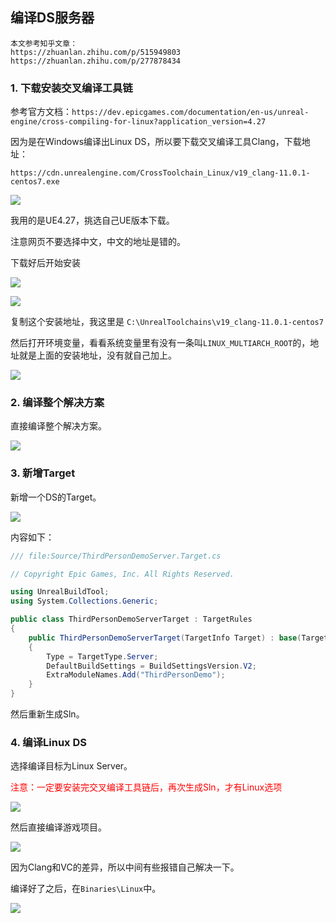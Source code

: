 ## 编译DS服务器

    本文参考知乎文章：
    https://zhuanlan.zhihu.com/p/515949803 
    https://zhuanlan.zhihu.com/p/277878434

### 1. 下载安装交叉编译工具链

参考官方文档：`https://dev.epicgames.com/documentation/en-us/unreal-engine/cross-compiling-for-linux?application_version=4.27`

因为是在Windows编译出Linux DS，所以要下载交叉编译工具Clang，下载地址：

    https://cdn.unrealengine.com/CrossToolchain_Linux/v19_clang-11.0.1-centos7.exe

![](../../imgs/ue/build_linux_ds/ue_doc_clang_download.jpg)

我用的是UE4.27，挑选自己UE版本下载。

注意网页不要选择中文，中文的地址是错的。

下载好后开始安装

![](../../imgs/ue/build_linux_ds/install_clang.jpg)

![](../../imgs/ue/build_linux_ds/install_dir.jpg)

复制这个安装地址，我这里是 `C:\UnrealToolchains\v19_clang-11.0.1-centos7`

然后打开环境变量，看看系统变量里有没有一条叫`LINUX_MULTIARCH_ROOT`的，地址就是上面的安装地址，没有就自己加上。

![](../../imgs/ue/build_linux_ds/clang_env.jpg)

### 2. 编译整个解决方案

直接编译整个解决方案。

![](../../imgs/ue/build_linux_ds/build_solution.jpg)

### 3. 新增Target

新增一个DS的Target。

![](../../imgs/ue/build_linux_ds/ds_target.jpg)

内容如下：

```c#
/// file:Source/ThirdPersonDemoServer.Target.cs

// Copyright Epic Games, Inc. All Rights Reserved.

using UnrealBuildTool;
using System.Collections.Generic;

public class ThirdPersonDemoServerTarget : TargetRules
{
	public ThirdPersonDemoServerTarget(TargetInfo Target) : base(Target)
	{
		Type = TargetType.Server;
		DefaultBuildSettings = BuildSettingsVersion.V2;
		ExtraModuleNames.Add("ThirdPersonDemo");
	}
}
```

然后重新生成Sln。

### 4. 编译Linux DS

选择编译目标为Linux Server。

<font color=red>注意：一定要安装完交叉编译工具链后，再次生成Sln，才有Linux选项</font>

![](../../imgs/ue/build_linux_ds/choose_linux_platform.jpg)

然后直接编译游戏项目。

![](../../imgs/ue/build_linux_ds/build_linux_ds.jpg)

因为Clang和VC的差异，所以中间有些报错自己解决一下。

编译好了之后，在`Binaries\Linux`中。

![](../../imgs/ue/build_linux_ds/build_linux_ds_success.jpg)







